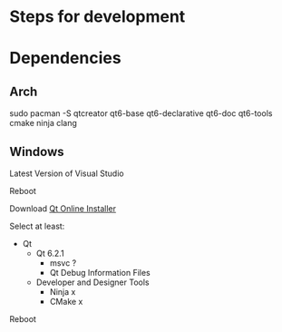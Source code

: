 # Steps for development

# Dependencies
## Arch
sudo pacman -S qtcreator qt6-base qt6-declarative qt6-doc qt6-tools cmake ninja clang

## Windows
Latest Version of Visual Studio

Reboot

Download [Qt Online Installer](https://www.qt.io/download-qt-installer)

Select at least:

- Qt
    - Qt 6.2.1
        - msvc ?
        - Qt Debug Information Files
    - Developer and Designer Tools
        - Ninja x
        - CMake x

Reboot

